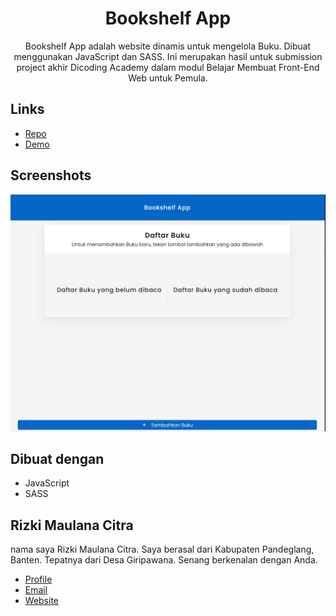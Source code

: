 <h1 align="center">Bookshelf App</h1>

<p align="center">Bookshelf App adalah website dinamis untuk mengelola Buku. Dibuat menggunakan JavaScript dan SASS.
Ini merupakan hasil untuk submission project akhir Dicoding Academy dalam modul Belajar Membuat Front-End Web untuk Pemula.</p>

## Links

- [Repo](https://github.com/mlnzyz/bookshelfApp "Bookshelf App")
- [Demo](https://bookshelfapp.vercel.app "Demo")

## Screenshots

![Home Page](./assets/img/home.jpg "Home Page")


## Dibuat dengan

- JavaScript
- SASS

## Rizki Maulana Citra
nama saya Rizki Maulana Citra. Saya berasal dari Kabupaten Pandeglang, Banten. Tepatnya dari Desa Giripawana. Senang berkenalan dengan Anda.

- [Profile](https://github.com/mlnzyx "Rizki Maulana Citra")
- [Email](mailto:iniakunya7@gmail.com?subject=Hi "Sapa Saya!")
- [Website](https://rizkidev.vercel.app "Kunjungi Website saya")
